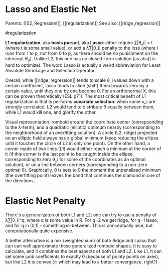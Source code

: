 # Lasso and Elastic Net

Parents: [[02_Regression]], [[regularization]]
See also: [[ridge_regression]]

#regularization


**L1 regularization**, aka **basis pursuit**, aka **Lasso**: either require ∑|θ_i| < t (where t is some small value), or add a λ∑|θ_i| penalty to the loss (where i runs from 1 to p, not from 0 to p, as there should be no punishment on the intercept $θ_0$). Unlike L2, this one has no closed-form solution (as abs() is hard to optimize). The word Lasso is actually a weird abbreviation for Least Absolute Shrinkage and Selection Operator.

Overall, while [[ridge_regression]] tends to scale θ_i values down with a certain coefficient, lasso tends to slide (shift) them towards zero by a certain value, until they one by one become 0. For an orthonormal X, this can be proven theoretically (ESL p71). The most critical benefit of L1 regularization is that is performs **covariate selection**: when some x_i are strongly correlated, L2 would tend to distribute θ equally between them, while L1 would kill one, and glorify the other.

Visual representation: romboid around the coordinate center (correpsonding to the λ-term), and a quadratic (elliptic) optimum nearby (corresponding to the neighborhood of an overfitting solution). A circle (L2, ridge) projected on an elliptic field always has a global minimum (keep reducing the ellipse until it touches the circle of L2 in only one point). On the other hand, a corner made of two lines (L1) would either reach a mininum at the corner of it (if this corner is the last point to be caught inside the ellipse, corresponding to zero θ_i for some of the coordinates as an optimal solution), or on a line between corners (corresponding to a non-zero optimal θ). Graphically, θ is sets to 0 the moment the unpenalized minimum (the overfitting point) leaves the band that continues the diamond in one of the directions.

# Elastic Net Penalty

There's a generalizaton of both L1 and L2: one can try to use a penalty of λ∑|θ_i|^q, where q is some value in R. For q=2 we get ridge, for q=1 lasso, and for q in (0,1) - something in-between. This is conceptually nice, but computationally quite expensive.

A better alternative is a mix (weighted sum) of both Ridge and Lasso that can can well approximate these generalized romboid shapes. It is easy to calculate, and it combines the best aspects of both L1 and L2. Like L1, it can set some junk coefficients to exactly 0 (because of pointy points on axes), but like L2 it is convex (🔥 which may lead to a better convergence, right?)
